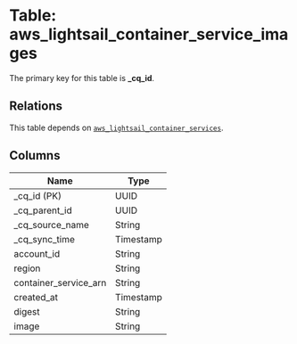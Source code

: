 # Table: aws_lightsail_container_service_images



The primary key for this table is **_cq_id**.

## Relations
This table depends on [`aws_lightsail_container_services`](aws_lightsail_container_services.md).

## Columns
| Name          | Type          |
| ------------- | ------------- |
|_cq_id (PK)|UUID|
|_cq_parent_id|UUID|
|_cq_source_name|String|
|_cq_sync_time|Timestamp|
|account_id|String|
|region|String|
|container_service_arn|String|
|created_at|Timestamp|
|digest|String|
|image|String|